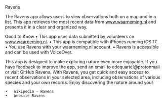 Ravens

The Ravens app allows users to view observations both on a map and in a list. This app retrieves the most recent data from www.waarneming.nl and presents it in a clear and organized way.

Good to Know
	•	This app uses data submitted by volunteers on www.waarneming.nl.
	•	This app is compatible with iPhones running iOS 17.
	•	You use Ravens with your waarneming.nl account.
	•	Ravens is accessible and can be used with VoiceOver.

This app is designed to make exploring nature even more enjoyable. If you have feedback to improve the app, send an email to edequartel@protonmail or visit GitHub Ravens. With Ravens, you get quick and easy access to recent observations in your selected area, including observations of various species and your own records. Enjoy discovering the nature around you!

	•	Wikipedia - Ravens
	•	Website Ravens

<!--## Coffee?
I develop this app entirely voluntarily, and everyone can use it. To help cover the costs, and if you enjoy **Ravens**, treat me to a [**cup of coffee**](https://www.buymeacoffee.com/4f4r4t6ytba).

[![Cup of Coffee](./images/bmc-button.png)](https://www.buymeacoffee.com/4f4r4t6ytba)-->
